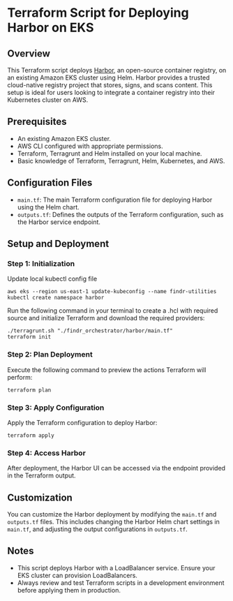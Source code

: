 
# Terraform Script for Deploying Harbor on EKS

## Overview
This Terraform script deploys [Harbor](https://goharbor.io/), an open-source container registry, on an existing Amazon EKS cluster using Helm. Harbor provides a trusted cloud-native registry project that stores, signs, and scans content. This setup is ideal for users looking to integrate a container registry into their Kubernetes cluster on AWS.

## Prerequisites
- An existing Amazon EKS cluster.
- AWS CLI configured with appropriate permissions.
- Terraform, Terragrunt and Helm installed on your local machine.
- Basic knowledge of Terraform, Terragrunt, Helm, Kubernetes, and AWS.

## Configuration Files
- `main.tf`: The main Terraform configuration file for deploying Harbor using the Helm chart.
- `outputs.tf`: Defines the outputs of the Terraform configuration, such as the Harbor service endpoint.

## Setup and Deployment

### Step 1: Initialization
Update local kubectl config file

```shell
aws eks --region us-east-1 update-kubeconfig --name findr-utilities
kubectl create namespace harbor
```

Run the following command in your terminal to create a .hcl with required source and initialize Terraform and download the required providers:

```shell
./terragrunt.sh "./findr_orchestrator/harbor/main.tf"
terraform init
```

### Step 2: Plan Deployment
Execute the following command to preview the actions Terraform will perform:

```shell
terraform plan
```

### Step 3: Apply Configuration
Apply the Terraform configuration to deploy Harbor:

```shell
terraform apply
```

### Step 4: Access Harbor
After deployment, the Harbor UI can be accessed via the endpoint provided in the Terraform output.

## Customization
You can customize the Harbor deployment by modifying the `main.tf` and `outputs.tf` files. This includes changing the Harbor Helm chart settings in `main.tf`, and adjusting the output configurations in `outputs.tf`.

## Notes
- This script deploys Harbor with a LoadBalancer service. Ensure your EKS cluster can provision LoadBalancers.
- Always review and test Terraform scripts in a development environment before applying them in production.